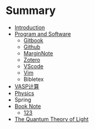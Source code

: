 # Summary

* [Introduction](README.md)
* [Program and Software](chapter1.md)
  * [Gitbook](chapter1/123.md)
  * [Github](chapter1/github.md)
  * [MarginNote](chapter1/merginnote.md)
  * [Zotero](chapter1/zotero.md)
  * [VScode](chapter1/vscode.md)
  * [Vim](chapter1/vim.md)
  * Bibletex
* [VASP计算](456.md)
* [Physics](physics.md)
* Spring
* [Book Note](book-note.md)
  * [123](123.md)
* [The Quantum Theory of Light ](the-quantum-theory-of-light.md)

